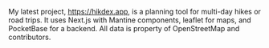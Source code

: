 My latest project, https://hikdex.app, is a planning tool for multi-day hikes or road trips. It uses Next.js with Mantine components, leaflet for maps, and PocketBase for a backend. All data is property of OpenStreetMap and contributors.
